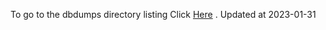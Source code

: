 To go to the dbdumps directory listing Click [Here](https://ipfs.io/ipfs/bafkreia3fal6kbzeblgdhenzz7wboxicn7gqzisgpgwnrttm4irmk6q33a) . Updated at 2023-01-31